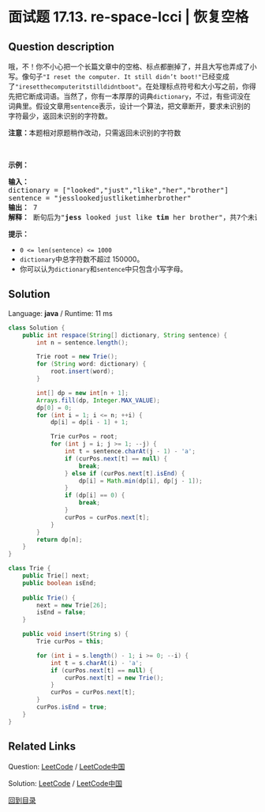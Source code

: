 ﻿# 面试题 17.13. re-space-lcci | 恢复空格

## Question description

<!--If you want to use the English description, use <p>Oh, no! You have accidentally removed all spaces, punctuation, and capitalization in a lengthy document. A sentence like &quot;I reset the computer. It still didn&#39;t boot!&quot; became &quot;iresetthecomputeritstilldidntboot&#39;&#39;. You&#39;ll deal with the punctuation and capi&shy;talization later; right now you need to re-insert the spaces. Most of the words are in a dictionary but a few are not. Given a dictionary (a list of strings) and the document (a string), design an algorithm to unconcatenate the document in a way that minimizes the number of unrecognized characters. Return the number of unrecognized characters.</p>

<p><strong>Note: </strong>This&nbsp;problem is slightly different from the original one in the book.</p>

<p>&nbsp;</p>

<p><strong>Example: </strong></p>

<pre>
<strong>Input: </strong>
dictionary = [&quot;looked&quot;,&quot;just&quot;,&quot;like&quot;,&quot;her&quot;,&quot;brother&quot;]
sentence = &quot;jesslookedjustliketimherbrother&quot;
<strong>Output: </strong> 7
<strong>Explanation: </strong> After unconcatenating, we got &quot;<strong>jess</strong> looked just like <strong>tim</strong> her brother&quot;, which containing 7 unrecognized characters.
</pre>

<p><strong>Note: </strong></p>

<ul>
	<li><code>0 &lt;= len(sentence) &lt;= 1000</code></li>
	<li><code><font face="sans-serif, Arial, Verdana, Trebuchet MS">The total number of characters in&nbsp;</font>dictionary</code>&nbsp;is less than or equal to 150000.</li>
	<li>There are only lowercase letters in&nbsp;<code>dictionary</code>&nbsp;and&nbsp;<code>sentence</code>.</li>
</ul>
 instead-->
<p>哦，不！你不小心把一个长篇文章中的空格、标点都删掉了，并且大写也弄成了小写。像句子<code>&quot;I reset the computer. It still didn&rsquo;t boot!&quot;</code>已经变成了<code>&quot;iresetthecomputeritstilldidntboot&quot;</code>。在处理标点符号和大小写之前，你得先把它断成词语。当然了，你有一本厚厚的词典<code>dictionary</code>，不过，有些词没在词典里。假设文章用<code>sentence</code>表示，设计一个算法，把文章断开，要求未识别的字符最少，返回未识别的字符数。</p>

<p><strong>注意：</strong>本题相对原题稍作改动，只需返回未识别的字符数</p>

<p>&nbsp;</p>

<p><strong>示例：</strong></p>

<pre><strong>输入：</strong>
dictionary = [&quot;looked&quot;,&quot;just&quot;,&quot;like&quot;,&quot;her&quot;,&quot;brother&quot;]
sentence = &quot;jesslookedjustliketimherbrother&quot;
<strong>输出：</strong> 7
<strong>解释：</strong> 断句后为&quot;<strong>jess</strong> looked just like <strong>tim</strong> her brother&quot;，共7个未识别字符。
</pre>

<p><strong>提示：</strong></p>

<ul>
	<li><code>0 &lt;= len(sentence) &lt;= 1000</code></li>
	<li><code>dictionary</code>中总字符数不超过 150000。</li>
	<li>你可以认为<code>dictionary</code>和<code>sentence</code>中只包含小写字母。</li>
</ul>




## Solution

Language: **java**  /  Runtime: 11 ms

```java
class Solution {
    public int respace(String[] dictionary, String sentence) {
        int n = sentence.length();

        Trie root = new Trie();
        for (String word: dictionary) {
            root.insert(word);
        }

        int[] dp = new int[n + 1];
        Arrays.fill(dp, Integer.MAX_VALUE);
        dp[0] = 0;
        for (int i = 1; i <= n; ++i) {
            dp[i] = dp[i - 1] + 1;

            Trie curPos = root;
            for (int j = i; j >= 1; --j) {
                int t = sentence.charAt(j - 1) - 'a';
                if (curPos.next[t] == null) {
                    break;
                } else if (curPos.next[t].isEnd) {
                    dp[i] = Math.min(dp[i], dp[j - 1]);
                }
                if (dp[i] == 0) {
                    break;
                }
                curPos = curPos.next[t];
            }
        }
        return dp[n];
    }
}

class Trie {
    public Trie[] next;
    public boolean isEnd;
    
    public Trie() {
        next = new Trie[26];
        isEnd = false;
    }

    public void insert(String s) {
        Trie curPos = this;

        for (int i = s.length() - 1; i >= 0; --i) {
            int t = s.charAt(i) - 'a';
            if (curPos.next[t] == null) {
                curPos.next[t] = new Trie();
            }
            curPos = curPos.next[t];
        }
        curPos.isEnd = true;
    }
}


```



## Related Links

Question: [LeetCode](https://leetcode.com/problems/re-space-lcci/description/)  /  [LeetCode中国](https://leetcode-cn.com/problems/re-space-lcci/description/)

Solution: [LeetCode](https://leetcode.com/articles/re-space-lcci/)  /  [LeetCode中国](https://leetcode-cn.com/articles/re-space-lcci/)

[回到目录](../README.md)